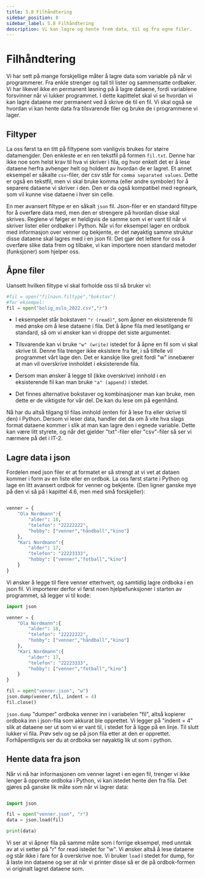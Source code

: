 ```yaml
---
title: 5.8 Filhåndtering
sidebar_position: 8
sidebar_label: 5.8 Filhåndtering
description: Vi kan lagre og hente frem data, til og fra egne filer.
---
```


# Filhåndtering

Vi har sett på mange forskjellige måter å lagre data som variable på når vi programmerer. Fra enkle strenger og tall til lister og sammensatte ordbøker. Vi har likevel ikke en permanent løsning på å lagre dataene, fordi variablene forsvinner når vi lukker programmet. I dette kapittelet skal vi se hvordan vi kan lagre dataene mer permanent ved å skrive de til en fil. Vi skal også se hvordan vi kan hente data fra tilsvarende filer og bruke de i programmene vi lager. 

## Filtyper
La oss først ta en titt på filtypene som vanligvis brukes for større datamengder. Den enkleste er en ren tekstfil på formen `fil.txt`. Denne har ikke noe som helst krav til hva vi skriver i fila, og hvor enkelt det er å lese dataene herfra avhenger helt og holdent av hvordan de er lagret. Et annet eksempel er såkalte `csv`-filer, der csv står for `comma separated values`. Dette er også en tekstfil, men vi skal bruke komma (eller andre symboler) for å separere dataene vi skriver i den. Den er da også kompatibel med regneark, som vil kunne vise dataene i hver sin celle.

En mer avansert filtype er en såkalt `json` fil. Json-filer er en standard filtype for å overføre data med, men den er strengere på hvordan disse skal skrives. Reglene vi følger er heldigvis de samme som vi er vant til når vi skriver lister eller ordbøker i Python. Når vi for eksempel lager en ordbok med informasjon over venner og bekjente, er det nøyaktig samme struktur disse dataene skal lagres med i en json fil. Det gjør det lettere for oss å overføre slike data frem og tilbake, vi kan importere noen standard metoder (funksjoner) som hjelper oss.

## Åpne filer

Uansett hvilken filtype vi skal forholde oss til så bruker vi:
```python
#fil = open("filnavn.filtype","bokstav")
#for eksempel:
fil = open("bolig_oslo_2022.csv","r")
```
- I eksempelet står bokstaven `"r (read)"`, som åpner en eksisterende fil med ønske om å lese dataene i fila. Det å åpne fila med lesetilgang er standard, så om vi ønsker kan vi droppe det siste argumentet.

- Tilsvarende kan vi bruke `"w" (write)` istedet for å åpne en fil som vi skal skrive til. Denne fila trenger ikke eksistere fra før, i så tilfelle vil programmet vårt lage den. Det er kanskje like greit fordi "w" innebærer at man vil overskrive innholdet i eksisterende fila.

- Dersom man ønsker å legge til (ikke overskrive) innhold i en eksisterende fil kan man bruke `"a" (append)` i stedet.

- Det finnes alternative bokstaver og kombinasjoner man kan bruke, men dette er de viktigste for vår del. De kan du lese om på egenhånd.

Nå har du altså tilgang til filas innhold (enten for å lese fra eller skrive til den) i Python. Dersom vi leser data, handler det da om å vite hva slags format dataene kommer i slik at man kan lagre den i egnede variable. Dette kan være litt styrete, og når det gjelder "txt"-filer eller "csv"-filer så ser vi nærmere på det i IT-2. 



## Lagre data i json

Fordelen med json filer er at formatet er så strengt at vi vet at dataen kommer i form av en liste eller en ordbok. La oss først starte i Python og lage en litt avansert ordbok for venner og bekjente. (Den ligner ganske mye på den vi så på i kapittel 4.6, men med små forskjeller):

```python

venner = {
    "Ola Nordmann":{
        "alder": 18,
        "telefon": "22222222",
        "hobby": ["venner","håndball","kino"]
    },
    "Kari Nordmann":{
        "alder": 17,
        "telefon": "22223333",
        "hobby": ["venner","fotball","kino"]  
    }
}

```

Vi ønsker å legge til flere venner etterhvert, og samtidig lagre ordboka i en json fil. Vi importerer derfor vi først noen hjelpefunksjoner i starten av programmet, så legger vi til kode:

```python
import json

venner = {
    "Ola Nordmann":{
        "alder": 18,
        "telefon": "22222222",
        "hobby": ["venner","håndball","kino"]
    },
    "Kari Nordmann":{
        "alder": 17,
        "telefon": "22223333",
        "hobby": ["venner","fotball","kino"]  
    }
}

fil = open("venner.json", "w")
json.dump(venner,fil, indent = 4)
fil.close()
```
`json.dump` "dumper" ordboka venner inn i variabelen "fil", altså kopierer ordboka inn i json-fila som akkurat ble opprettet. Vi legger på "indent = 4" slik at dataene ser ut som vi er vant til, i stedet for å ligge på en linje. Til slutt lukker vi fila. Prøv selv og se på json fila etter at den er opprettet. Forhåpentligvis ser du at ordboka ser nøyaktig lik ut som i python.


## Hente data fra json

Når vi nå har informasjonen om venner lagret i en egen fil, trenger vi ikke lenger å opprette ordboka i Python, vi kan istedet hente den fra fila. Det gjøres på ganske lik måte som når vi lagrer data:

```python

import json

fil = open("venner.json", "r")
data = json.load(fil)

print(data)
```

Vi ser at vi åpner fila på samme måte som i forrige eksempel, med unntak av at vi setter på "r" for read istedet for "w". Vi ønsker altså å lese dataene og står ikke i fare for å overskrive noe. Vi bruker `load` i stedet for dump, for å laste inn dataene og ser at når vi printer disse så er de på ordbok-formen vi originalt lagret dataene som.
